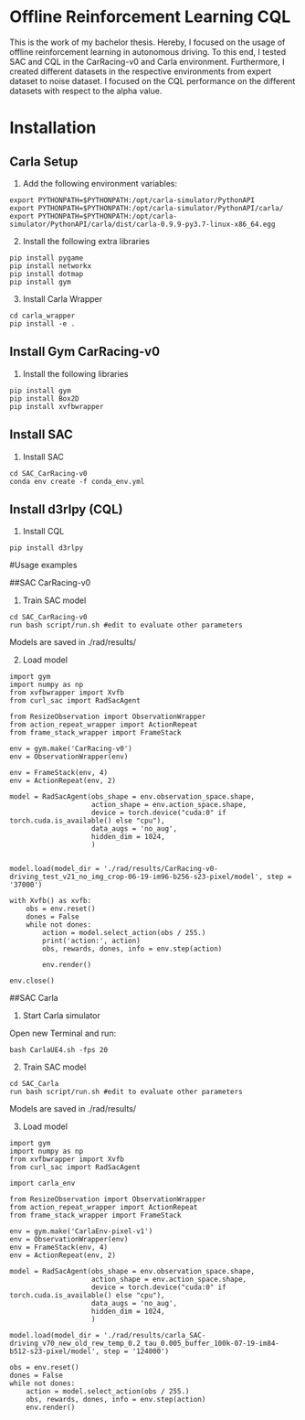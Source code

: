 # Offline Reinforcement Learning CQL
This is the work of my bachelor thesis. Hereby, I focused on the usage of offline reinforcement learning in autonomous driving. To this end, I tested SAC and CQL in the CarRacing-v0 and Carla environment. Furthermore, I created different datasets in the respective environments from expert dataset to noise dataset. I focused on the CQL performance on the different datasets with respect to the alpha value. 

# Installation

## Carla Setup

1. Add the following environment variables:  
```
export PYTHONPATH=$PYTHONPATH:/opt/carla-simulator/PythonAPI
export PYTHONPATH=$PYTHONPATH:/opt/carla-simulator/PythonAPI/carla/
export PYTHONPATH=$PYTHONPATH:/opt/carla-simulator/PythonAPI/carla/dist/carla-0.9.9-py3.7-linux-x86_64.egg
```
2. Install the following extra libraries  
```
pip install pygame
pip install networkx
pip install dotmap
pip install gym
```

3. Install Carla Wrapper
```
cd carla_wrapper
pip install -e .
```

## Install Gym CarRacing-v0

1. Install the following libraries
```
pip install gym
pip install Box2D
pip install xvfbwrapper
```

## Install SAC

1. Install SAC
```
cd SAC_CarRacing-v0
conda env create -f conda_env.yml
```

## Install d3rlpy (CQL)

1. Install CQL
```
pip install d3rlpy
```

#Usage examples

##SAC CarRacing-v0
1. Train SAC model
```
cd SAC_CarRacing-v0
run bash script/run.sh #edit to evaluate other parameters
```
Models are saved in ./rad/results/

2. Load model
```
import gym 
import numpy as np
from xvfbwrapper import Xvfb
from curl_sac import RadSacAgent

from ResizeObservation import ObservationWrapper
from action_repeat_wrapper import ActionRepeat
from frame_stack_wrapper import FrameStack

env = gym.make('CarRacing-v0')
env = ObservationWrapper(env)

env = FrameStack(env, 4)
env = ActionRepeat(env, 2)

model = RadSacAgent(obs_shape = env.observation_space.shape, 
                    action_shape = env.action_space.shape, 
                    device = torch.device("cuda:0" if torch.cuda.is_available() else "cpu"),
                    data_augs = 'no_aug',
                    hidden_dim = 1024,
                    )


model.load(model_dir = './rad/results/CarRacing-v0-driving_test_v21_no_img_crop-06-19-im96-b256-s23-pixel/model', step = '37000')

with Xvfb() as xvfb:
    obs = env.reset()
    dones = False
    while not dones:
        action = model.select_action(obs / 255.)
        print('action:', action)
        obs, rewards, dones, info = env.step(action)
        
        env.render()

env.close()
```

##SAC Carla
1. Start Carla simulator

Open new Terminal and run:
```
bash CarlaUE4.sh -fps 20
```

2. Train SAC model
```
cd SAC_Carla
run bash script/run.sh #edit to evaluate other parameters
```
Models are saved in ./rad/results/

3. Load model
```
import gym 
import numpy as np
from xvfbwrapper import Xvfb
from curl_sac import RadSacAgent

import carla_env

from ResizeObservation import ObservationWrapper
from action_repeat_wrapper import ActionRepeat
from frame_stack_wrapper import FrameStack

env = gym.make('CarlaEnv-pixel-v1')
env = ObservationWrapper(env)
env = FrameStack(env, 4)
env = ActionRepeat(env, 2)

model = RadSacAgent(obs_shape = env.observation_space.shape, 
                    action_shape = env.action_space.shape, 
                    device = torch.device("cuda:0" if torch.cuda.is_available() else "cpu"),
                    data_augs = 'no_aug',
                    hidden_dim = 1024,
                    )

model.load(model_dir = './rad/results/carla_SAC-driving_v70_new_old_rew_temp_0.2_tau_0.005_buffer_100k-07-19-im84-b512-s23-pixel/model', step = '124000')

obs = env.reset()
dones = False
while not dones:
    action = model.select_action(obs / 255.)
    obs, rewards, dones, info = env.step(action)
    env.render()
```





